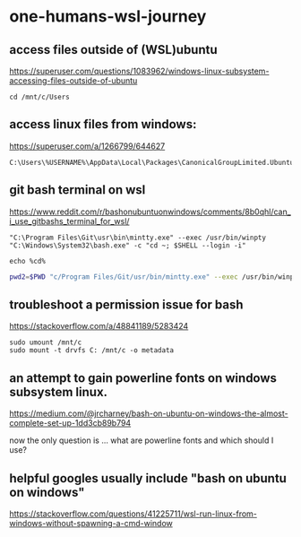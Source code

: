 # one-humans-wsl-journey

## access files outside of (WSL)ubuntu
https://superuser.com/questions/1083962/windows-linux-subsystem-accessing-files-outside-of-ubuntu
```
cd /mnt/c/Users
```

## access linux files from windows:
https://superuser.com/a/1266799/644627
```
C:\Users\%USERNAME%\AppData\Local\Packages\CanonicalGroupLimited.UbuntuonWindows_79rhkp1fndgsc\LocalState\rootfs\
```

## git bash terminal on wsl
https://www.reddit.com/r/bashonubuntuonwindows/comments/8b0qhl/can_i_use_gitbashs_terminal_for_wsl/
```
"C:\Program Files\Git\usr\bin\mintty.exe" --exec /usr/bin/winpty "C:\Windows\System32\bash.exe" -c "cd ~; $SHELL --login -i"
```
```
echo %cd%
```

```bash
pwd2=$PWD "c/Program Files/Git/usr/bin/mintty.exe" --exec /usr/bin/winpty "c/Windows/System32/bash.exe" -c "cd $pwd2; $SHELL --login -i"
```
## troubleshoot a permission issue for bash
https://stackoverflow.com/a/48841189/5283424
```
sudo umount /mnt/c
sudo mount -t drvfs C: /mnt/c -o metadata
```

## an attempt to gain powerline fonts on windows subsystem linux.
https://medium.com/@jrcharney/bash-on-ubuntu-on-windows-the-almost-complete-set-up-1dd3cb89b794

now the only question is ... what are powerline fonts and which should I use?

## helpful googles usually include "bash on ubuntu on windows"
https://stackoverflow.com/questions/41225711/wsl-run-linux-from-windows-without-spawning-a-cmd-window
